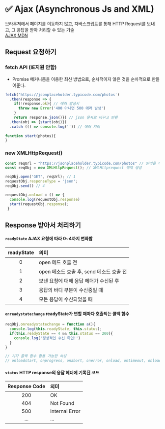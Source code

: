 # ✅ Ajax (Asynchronous Js and XML)
브라우저에서 페이지를 이동하지 않고, 자바스크립트를 통해 HTTP Request를 보내고, 그 응답을 받아 처리할 수 있는 기술  
[AJAX MDN](https://developer.mozilla.org/ko/docs/Web/Guide/AJAX/Getting_Started)
## Request 요청하기
### fetch API (IE지원 안함)
* Promise 메커니즘을 이용한 최신 방법으로, 순차적이지 않은 것을 순차적으로 만들어준다.
```js
fetch('https://jsonplaceholder.typicode.com/photos')
  .then(response => {
    if(!response.ok){ // 에러 발생시
      throw new Error('400 아니면 500 에러 발생')
    }
    return response.json()}) // json 문자로 바꾸고 반환
  .then(obj => {start(obj)})
  .catch (() => console.log('')) // 에러 처리
  
function start(photos){
}
```
### new XMLHttpRequest()
```js
const reqUrl = "https://jsonplaceholder.typicode.com/photos" // 받아올 데이터 경로
const reqObj = new XMLHttpRequest(); // XMLHttprequest 객체 생성
```
```js
reqObj.open('GET', reqUrl); // 1
requestObj.responseType = 'json';
reqObj.send() // 4

requestObj.onload = () => {
  console.log(requestObj.response)
  start(requestObj.response);
 }
```
## Response 받아서 처리하기
#### `readyState` AJAX 요청에 따라 0~4까지 변화함
readyState | 의미
:--: | :--
0 | open 메드 호출 전
1 | open 메소드 호출 후, send 메소드 호출 전
2 | 보낸 요청에 대해 응답 헤더가 수신된 후
3 | 응답의 바디 부분이 수신중일 때
4 | 모든 응답이 수신되었을 때

#### `onreadystatechange` readyState가 변할 때마다 호출되는 콜백 함수
```js
reqObj.onreadystatechange = function a(){
  console.log(this.readyState, this.status);
  if(this.readyState == 4 && this.status == 200){
    console.log('정상적인 수신 확인!')
  }
}

// 기타 콜백 함수 활용 가능한 속성
// onloadstart, onprogress, onabort, onerror, onload, ontimeout, onloadend
```

#### `status` HTTP response의 응답 헤더에 기록된 코드
Response Code | 의미
:--: | :--
200 | OK
404 | Not Found
500 | Internal Error
... | ...

